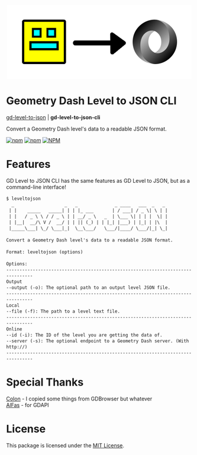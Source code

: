 <p align="center"><img src="logo.png" alt="Geometry Dash Level to JSON Logo"></p>

# Geometry Dash Level to JSON CLI
[gd-level-to-json](https://npm.im/gd-level-to-json) | **gd-level-to-json-cli**

Convert a Geometry Dash level's data to a readable JSON format.

[![npm](https://img.shields.io/npm/v/gd-level-to-json-cli)](https://npm.im/gd-level-to-json-cli)
[![npm](https://img.shields.io/npm/dt/gd-level-to-json-cli)](https://npm.im/gd-level-to-json-cli)
[![NPM](https://img.shields.io/npm/l/gd-level-to-json-cli)](https://npm.im/gd-level-to-json-cli)

# Features
GD Level to JSON CLI has the same features as GD Level to JSON, but as a command-line interface!
```
$ leveltojson
  _                   _   _              _ ____   ___  _   _ 
 | |    _____   _____| | | |_ ___       | / ___| / _ \| \ | |
 | |   / _ \ \ / / _ \ | | __/ _ \   _  | \___ \| | | |  \| |
 | |__|  __/\ V /  __/ | | || (_) | | |_| |___) | |_| | |\  |
 |_____\___| \_/ \___|_|  \__\___/   \___/|____/ \___/|_| \_|

Convert a Geometry Dash level's data to a readable JSON format.

Format: leveltojson (options)

Options:
--------------------------------------------------------------------------------
Output
--output (-o): The optional path to an output level JSON file.
--------------------------------------------------------------------------------
Local
--file (-f): The path to a level text file.
--------------------------------------------------------------------------------
Online
--id (-i): The ID of the level you are getting the data of.
--server (-s): The optional endpoint to a Geometry Dash server. (With http://)
--------------------------------------------------------------------------------
```

# Special Thanks
[Colon](https://github.com/GDColon) - I copied some things from GDBrowser but whatever\
[AlFas](https://github.com/AlFasGD) - for GDAPI

# License
This package is licensed under the [MIT License](./LICENSE).